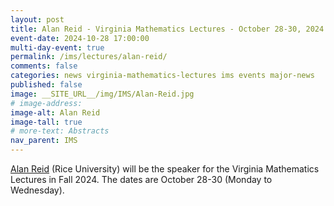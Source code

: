```yaml
---
layout: post  
title: Alan Reid - Virginia Mathematics Lectures - October 28-30, 2024  
event-date: 2024-10-28 17:00:00  
multi-day-event: true  
permalink: /ims/lectures/alan-reid/  
comments: false  
categories: news virginia-mathematics-lectures ims events major-news
published: false  
image: __SITE_URL__/img/IMS/Alan-Reid.jpg
# image-address:   
image-alt: Alan Reid  
image-tall: true  
# more-text: Abstracts  
nav_parent: IMS  
---
```


<span class="mt-1 mb-1"><a href="https://math.rice.edu/~ar99/index.html">Alan Reid</a> (Rice University) will be the speaker for the Virginia Mathematics Lectures in Fall 2024. The dates are October 28-30 (Monday to Wednesday).</span>

<!--more-->
